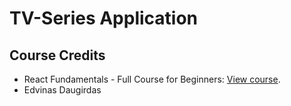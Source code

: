 # TV-Series Application

## Course Credits

- React Fundamentals - Full Course for Beginners: [View course](https://www.youtube.com/watch?v=6Ied4aZxUzc).
- Edvinas Daugirdas
